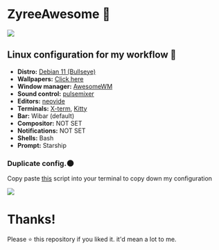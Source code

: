 
# ZyreeAwesome 💖

![](https://i.imgur.com/qLW4KZV.png)

## Linux configuration for my workflow 🌸
- **Distro:** [Debian 11 (Bullseye)](https://wiki.debian.org/DebianBullseye)
- **Wallpapers:** [Click here](https://github.com/spirizeon/backdrop)
- **Window manager:** [AwesomeWM](https://awesomewm.org/)
- **Sound control:** [pulsemixer](https://github.com/GeorgeFilipkin/pulsemixer)
- **Editors:** [neovide](https://github.com/neovide/neovide)
- **Terminals:** [X-term](https://invisible-island.net/xterm/), [Kitty](https://github.com/kovidgoyal/kitty)
- **Bar:** Wibar (default)
- **Compositor:** NOT SET
- **Notifications:** NOT SET
- **Shells:** Bash
- **Prompt:** Starship 

### Duplicate config.🌑
Copy paste [this](https://github.com/Spirizeon/ZyreeAwesome/blob/main/install.sh) script into your terminal to copy down my configuration

![](https://i.imgur.com/eMx0s2z.png)
# Thanks!
Please ⭐ this repository if you liked it. it'd mean a lot to me.
